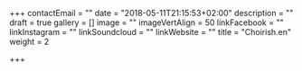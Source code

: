 +++
contactEmail = ""
date = "2018-05-11T21:15:53+02:00"
description = ""
draft = true
gallery = []
image = ""
imageVertAlign = 50
linkFacebook = ""
linkInstagram = ""
linkSoundcloud = ""
linkWebsite = ""
title = "Choirish.en"
weight = 2

+++
